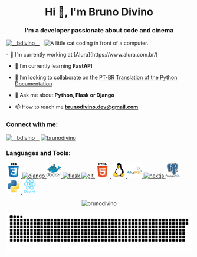 <h1 align="center">Hi 👋, I'm Bruno Divino</h1>
<h3 align="center">I'm a developer passionate about code and cinema</h3>
<img align="right" alt="A little cat coding in front of a computer." width="400" src="https://media.giphy.com/media/3oKIPnAiaMCws8nOsE/giphy.gif">

<p align="left"> <a href="https://twitter.com/__bdivino__" target="blank"><img src="https://img.shields.io/twitter/follow/__bdivino__?logo=twitter&style=for-the-badge" alt="__bdivino__" /></a> </p>

<div>
  - 🔭 I’m currently working at [Alura](https://www.alura.com.br/)

  - 🌱 I’m currently learning **FastAPI**

  - 👯 I’m looking to collaborate on the [PT-BR Translation of the Python Documentation](https://github.com/python/python-docs-pt-br)

  - 💬 Ask me about **Python, Flask or Django**

  - 📫 How to reach me **brunodivino.dev@gmail.com**
</div>

<h3 align="left">Connect with me:</h3>
<p align="left">
<a href="https://twitter.com/__bdivino__" target="blank"><img align="center" src="https://raw.githubusercontent.com/rahuldkjain/github-profile-readme-generator/master/src/images/icons/Social/twitter.svg" alt="__bdivino__" height="30" width="40" /></a>
<a href="https://linkedin.com/in/brunodivino" target="blank"><img align="center" src="https://raw.githubusercontent.com/rahuldkjain/github-profile-readme-generator/master/src/images/icons/Social/linked-in-alt.svg" alt="brunodivino" height="30" width="40" /></a>
</p>

<h3 align="left">Languages and Tools:</h3>
<p align="left"> <a href="https://www.w3schools.com/css/" target="_blank" rel="noreferrer"> <img src="https://raw.githubusercontent.com/devicons/devicon/master/icons/css3/css3-original-wordmark.svg" alt="css3" width="40" height="40"/> </a> <a href="https://www.djangoproject.com/" target="_blank" rel="noreferrer"> <img src="https://cdn.worldvectorlogo.com/logos/django.svg" alt="django" width="40" height="40"/> </a> <a href="https://www.docker.com/" target="_blank" rel="noreferrer"> <img src="https://raw.githubusercontent.com/devicons/devicon/master/icons/docker/docker-original-wordmark.svg" alt="docker" width="40" height="40"/> </a> <a href="https://flask.palletsprojects.com/" target="_blank" rel="noreferrer"> <img src="https://www.vectorlogo.zone/logos/pocoo_flask/pocoo_flask-icon.svg" alt="flask" width="40" height="40"/> </a> <a href="https://git-scm.com/" target="_blank" rel="noreferrer"> <img src="https://www.vectorlogo.zone/logos/git-scm/git-scm-icon.svg" alt="git" width="40" height="40"/> </a> <a href="https://www.w3.org/html/" target="_blank" rel="noreferrer"> <img src="https://raw.githubusercontent.com/devicons/devicon/master/icons/html5/html5-original-wordmark.svg" alt="html5" width="40" height="40"/> </a> <a href="https://www.linux.org/" target="_blank" rel="noreferrer"> <img src="https://raw.githubusercontent.com/devicons/devicon/master/icons/linux/linux-original.svg" alt="linux" width="40" height="40"/> </a> <a href="https://www.mysql.com/" target="_blank" rel="noreferrer"> <img src="https://raw.githubusercontent.com/devicons/devicon/master/icons/mysql/mysql-original-wordmark.svg" alt="mysql" width="40" height="40"/> </a> <a href="https://nextjs.org/" target="_blank" rel="noreferrer"> <img src="https://cdn.worldvectorlogo.com/logos/nextjs-2.svg" alt="nextjs" width="40" height="40"/> </a> <a href="https://www.postgresql.org" target="_blank" rel="noreferrer"> <img src="https://raw.githubusercontent.com/devicons/devicon/master/icons/postgresql/postgresql-original-wordmark.svg" alt="postgresql" width="40" height="40"/> </a> <a href="https://www.python.org" target="_blank" rel="noreferrer"> <img src="https://raw.githubusercontent.com/devicons/devicon/master/icons/python/python-original.svg" alt="python" width="40" height="40"/> </a> <a href="https://reactjs.org/" target="_blank" rel="noreferrer"> <img src="https://raw.githubusercontent.com/devicons/devicon/master/icons/react/react-original-wordmark.svg" alt="react" width="40" height="40"/> </a> </p>

<p align="center"><img align="center" src="https://github-readme-stats.vercel.app/api/top-langs?username=brunodivino&show_icons=true&locale=en&layout=compact" alt="brunodivino" /></p>
  
<div align="center"> 
 
  ![Snake animation](https://github.com/brunodivino/brunodivino/blob/output/github-contribution-grid-snake.svg)
 
</div>





